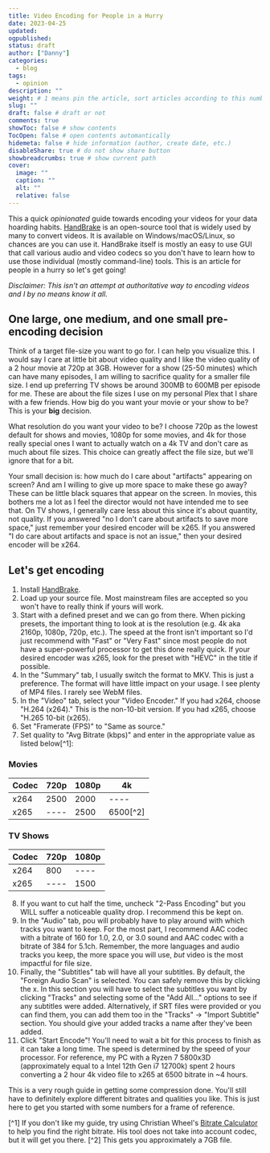 ```yaml
---
title: Video Encoding for People in a Hurry
date: 2023-04-25
updated:
ogpublished:
status: draft
author: ["Danny"]
categories:
  - blog
tags:
  - opinion
description: ""
weight: # 1 means pin the article, sort articles according to this number
slug: ""
draft: false # draft or not
comments: true
showToc: false # show contents
TocOpen: false # open contents automantically
hidemeta: false # hide information (author, create date, etc.)
disableShare: true # do not show share button
showbreadcrumbs: true # show current path
cover:
  image: ""
  caption: ""
  alt: ""
  relative: false
---
```


This a quick _opinionated_ guide towards encoding your videos for your data hoarding habits. [HandBrake](https://handbrake.fr/) is an open-source tool that is widely used by many to convert videos. It is available on Windows/macOS/Linux, so chances are you can use it. HandBrake itself is mostly an easy to use GUI that call various audio and video codecs so you don't have to learn how to use those individual (mostly command-line) tools. This is an article for people in a hurry so let's get going!

_Disclaimer: This isn't an attempt at authoritative way to encoding videos and I by no means know it all._

## One large, one medium, and one small pre-encoding decision

Think of a target file-size you want to go for. I can help you visualize this. I would say I care at little bit about video quality and I like the video quality of a 2 hour movie at 720p at 3GB. However for a show (25-50 minutes) which can have many episodes, I am willing to sacrifice quality for a smaller file size. I end up preferring TV shows be around 300MB to 600MB per episode for me. These are about the file sizes I use on my personal Plex that I share with a few friends. How big do you want your movie or your show to be? This is your **big** decision.

What resolution do you want your video to be? I choose 720p as the lowest default for shows and movies, 1080p for some movies, and 4k for those really special ones I want to actually watch on a 4k TV and don't care as much about file sizes. This choice can greatly affect the file size, but we'll ignore that for a bit.

Your small decision is: how much do I care about "artifacts" appearing on screen? And am I willing to give up more space to make these go away? These can be little black squares that appear on the screen. In movies, this bothers me a lot as I feel the director would not have intended me to see that. On TV shows, I generally care less about this since it's about quantity, not quality. If you answered "no I don't care about artifacts to save more space," just remember your desired encoder will be x265. If you answered "I do care about artifacts and space is not an issue," then your desired encoder will be x264.

## Let's get encoding

1. Install [HandBrake](https://handbrake.fr/).
2. Load up your source file. Most mainstream files are accepted so you won't have to really think if yours will work.
3. Start with a defined preset and we can go from there. When picking presets, the important thing to look at is the resolution (e.g. 4k aka 2160p, 1080p, 720p, etc.). The speed at the front isn't important so I'd just recommend with "Fast" or "Very Fast" since most people do not have a super-powerful processor to get this done really quick. If your desired encoder was x265, look for the preset with "HEVC" in the title if possible.
4. In the "Summary" tab, I usually switch the format to MKV. This is just a preference. The format will have little impact on your usage. I see plenty of MP4 files. I rarely see WebM files.
5. In the "Video" tab, select your "Video Encoder." If you had x264, choose "H.264 (x264)." This is the non-10-bit version. If you had x265, choose "H.265 10-bit (x265).
6. Set "Framerate (FPS)" to "Same as source."
7. Set quality to "Avg Bitrate (kbps)" and enter in the appropriate value as listed below[^1]:

### Movies

| Codec | 720p | 1080p | 4k       |
| ----- | ---- | ----- | -------- |
| x264  | 2500 | 2000  | ----     |
| x265  | ---- | 2500  | 6500[^2] |

### TV Shows

| Codec | 720p | 1080p |
| ----- | ---- | ----- |
| x264  | 800  | ----  |
| x265  | ---- | 1500  |

8. If you want to cut half the time, uncheck "2-Pass Encoding" but you WILL suffer a noticeable quality drop. I recommend this be kept on.
9. In the "Audio" tab, pou will probably have to play around with which tracks you want to keep. For the most part, I recommend AAC codec with a bitrate of 160 for 1.0, 2.0, or 3.0 sound and AAC codec with a bitrate of 384 for 5.1ch. Remember, the more languages and audio tracks you keep, the more space you will use, _but_ video is the most impactful for file size.
10. Finally, the "Subtitles" tab will have all your subtitles. By default, the "Foreign Audio Scan" is selected. You can safely remove this by clicking the x. In this section you will have to select the subtitles you want by clicking "Tracks" and selecting some of the "Add All..." options to see if any subtitles were added. Alternatively, if SRT files were provided or you can find them, you can add them too in the "Tracks" -> "Import Subtitle" section. You should give your added tracks a name after they've been added.
11. Click "Start Encode"! You'll need to wait a bit for this process to finish as it can take a long time. The speed is determined by the speed of your processor. For reference, my PC with a Ryzen 7 5800x3D (approximately equal to a Intel 12th Gen i7 12700k) spent 2 hours converting a 2 hour 4k video file to x265 at 6500 bitrate in ~4 hours.

This is a very rough guide in getting some compression done. You'll still have to definitely explore different bitrates and qualities you like. This is just here to get you started with some numbers for a frame of reference.

[^1] If you don't like my guide, try using Christian Wheel's [Bitrate Calculator](https://www.christianwheel.com/post/2017/01/23/bitrate-calculator) to help you find the right bitrate. His tool does not take into account codec, but it will get you there.
[^2] This gets you approximately a 7GB file.
